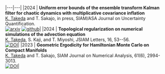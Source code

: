 
|---|---|
|2024 | **Uniform error bounds of the ensemble transform Kalman filter for chaotic dynamics with multiplicative covariance inflation** <br> <u>K. Takeda</u> and T. Sakajo, in press, SIAM/ASA Journal on Uncertainty Quantification. <br> [![arxiv](https://img.shields.io/badge/arxiv-2402.03756-pink?labelColor=lightgrey)](https://arxiv.org/abs/2402.03756) [![github](https://img.shields.io/badge/github-kotatakeda/etkf_inflation-mediumpurple?labelColor=lightgrey)](https://github.com/KotaTakeda/etkf_inflation)|
|2024 | **Topological regularization on numerical simulations of the advection equation** <br> <u>K. Takeda</u>, S. Kaji, and T. Miyoshi, JSIAM Letters, 16, 53--56. <br> [![DOI](https://img.shields.io/badge/DOI-10.14495/jsiaml.16.53-lightblue?labelColor=lightgrey)](https://doi.org/10.14495/jsiaml.16.53)|
|2023 | **Geometric Ergodicity for Hamiltonian Monte Carlo on Compact Manifolds** <br> <u>K. Takeda</u> and T. Sakajo, SIAM Journal on Numerical Analysis, 61(6), 2994-3013. <br> [![DOI](https://img.shields.io/badge/DOI-10.1137/22M1543550-lightblue?labelColor=lightgrey)](https://doi.org/10.1137/22M1543550)|

<!-- arxiv preprint <a href="https://arxiv.org/abs/2402.03756">arxiv:2402.03756</a>. -->